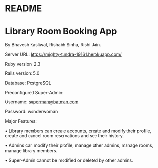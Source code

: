 # README

# Library Room Booking App

By Bhavesh Kasliwal, Rishabh Sinha, Rishi Jain.

Server URL: https://mighty-tundra-19161.herokuapp.com/

Ruby version: 	2.3

Rails version: 	5.0

Database: 		PostgreSQL

Preconfigured Super-Admin:

Username: superman@batman.com

Password: wonderwoman

Major Features: 

  •	Library members can create accounts, create and modify their profile, create and cancel room reservations and see their history.

  •	Admins can modify their profile, manage other admins, manage rooms, manage library members.

  •	Super-Admin cannot be modified or deleted by other admins.

